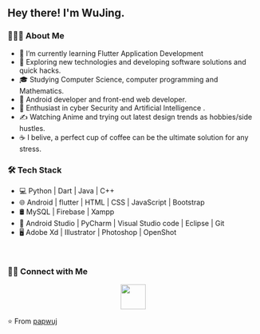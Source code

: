 <h2> Hey there! I'm WuJing. </h2>

<h3> 👨🏻‍💻 About Me </h3>

- 🔭  I’m currently learning Flutter Application Development
- 🤔  Exploring new technologies and developing software solutions and quick hacks.
- 🎓  Studying Computer Science, computer programming and Mathematics.
- 💼  Android developer and front-end web developer.
- 🌱  Enthusiast in cyber Security and Artificial Intelligence .
- ✍️  Watching Anime and trying out latest design trends as hobbies/side hustles.
- ☕  I belive, a perfect cup of coffee can be the ultimate solution for any stress. 

<h3>🛠 Tech Stack</h3>

- 💻  Python | Dart | Java | C++  
- 🌐  Android | flutter | HTML | CSS | JavaScript | Bootstrap 
- 🛢  MySQL | Firebase | Xampp
- 🔧  Android Studio | PyCharm | Visual Studio code | Eclipse | Git
- 🖥  Adobe Xd | Illustrator | Photoshop | OpenShot

<br>

<h3> 🤝🏻 Connect with Me </h3>

<p align="center">
<a href="mailto:wujing0510@gmail.com" target="_blank" rel="noopener noreferrer">
  <img src="https://img.icons8.com/plasticine/100/000000/gmail.png"  width="50" />
</a>
</p>

⭐️ From [papwuj](https://github.com/papwuj)
